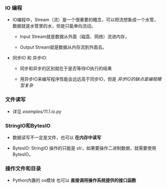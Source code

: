 ### IO 编程
* IO编程中，Stream（流）是一个很重要的概念，可以把流想象成一个水管，数据就是水管里的水，但是只能单向流动。
    * Input Stream就是数据从外面（磁盘、网络）流进内存，

    * Output Stream就是数据从内存流到外面去。


* 同步IO 和 异步IO:
    * 同步和异步的区别就在于是否等待IO执行的结果

    * 用异步IO来编写程序性能会远远高于同步IO，但是 *异步IO的缺点是编程模型复杂*



### 文件读写
* 详见 *examples/11.1.io.py*


### StringIO和BytesIO
* 数据读写不一定是文件，也可以 **在内存中读写**

* BytesIO:
    StringIO 操作的只能是 str，如果要操作二进制数据，就需要使用 BytesIO。


### 操作文件和目录
* Python内置的 os模块 也可以 **直接调用操作系统提供的接口函数**
